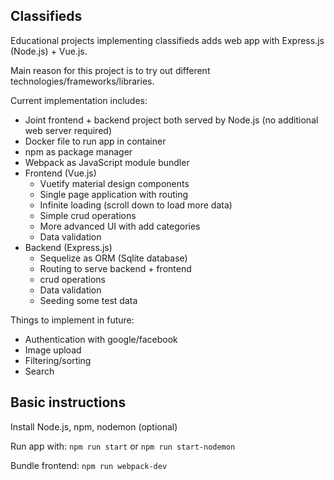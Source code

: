 ## Classifieds

Educational projects implementing classifieds adds web app with Express.js (Node.js) + Vue.js. 

Main reason for this project is to try out different technologies/frameworks/libraries.

Current implementation includes:
- Joint frontend + backend project both served by Node.js (no additional web server required) 
- Docker file to run app in container
- npm as package manager
- Webpack as JavaScript module bundler
- Frontend (Vue.js)
  - Vuetify material design components
  - Single page application with routing
  - Infinite loading (scroll down to load more data)
  - Simple crud operations
  - More advanced UI with add categories
  - Data validation
- Backend (Express.js)
  - Sequelize as ORM (Sqlite database)
  - Routing to serve backend + frontend
  - crud operations
  - Data validation
  - Seeding some test data

Things to implement in future:
* Authentication with google/facebook
* Image upload
* Filtering/sorting
* Search

## Basic instructions

Install Node.js, npm, nodemon (optional)

Run app with: `npm run start` or `npm run start-nodemon`

Bundle frontend: `npm run webpack-dev`